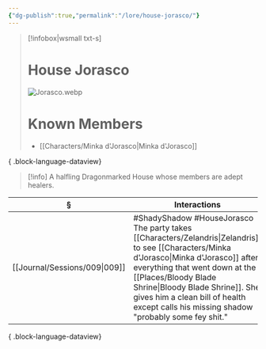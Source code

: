 ```yaml
---
{"dg-publish":true,"permalink":"/lore/house-jorasco/"}
---
```


> [!infobox|wsmall txt-s]
> # House Jorasco
> ![Jorasco.webp](/img/user/z_attachments/Jorasco.webp) 
> # Known Members
>  - [[Characters/Minka d'Jorasco\|Minka d'Jorasco]]
> 
{ .block-language-dataview}

>[!info] A halfling Dragonmarked House whose members are adept healers.

| §                                | Interactions                                                                                                                                                                                                                                       |
| -------------------------------- | -------------------------------------------------------------------------------------------------------------------------------------------------------------------------------------------------------------------------------------------------- |
| [[Journal/Sessions/009\|009]] | #ShadyShadow #HouseJorasco The party takes [[Characters/Zelandris\|Zelandris]] to see [[Characters/Minka d'Jorasco\|Minka d'Jorasco]] after everything that went down at the [[Places/Bloody Blade Shrine\|Bloody Blade Shrine]]. She gives him a clean bill of health except calls his missing shadow "probably some fey shit." |

{ .block-language-dataview}
